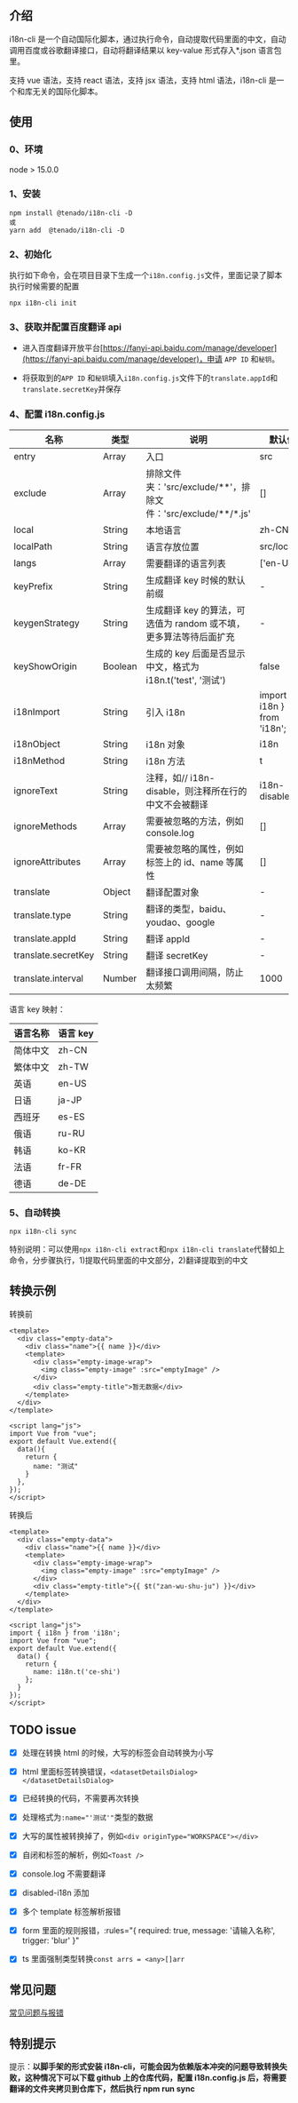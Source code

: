 ## 介绍

i18n-cli 是一个自动国际化脚本，通过执行命令，自动提取代码里面的中文，自动调用百度或谷歌翻译接口，自动将翻译结果以 key-value 形式存入\*.json 语言包里。

支持 vue 语法，支持 react 语法，支持 jsx 语法，支持 html 语法，i18n-cli 是一个和库无关的国际化脚本。

## 使用

### 0、环境

node > 15.0.0

### 1、安装

```node
npm install @tenado/i18n-cli -D
或
yarn add  @tenado/i18n-cli -D
```

### 2、初始化

执行如下命令，会在项目目录下生成一个`i18n.config.js`文件，里面记录了脚本执行时候需要的配置

```node
npx i18n-cli init
```

### 3、获取并配置百度翻译 api

- 进入百度翻译开放平台[https://fanyi-api.baidu.com/manage/developer](https://fanyi-api.baidu.com/manage/developer)，申请 `APP ID` 和`秘钥`。

- 将获取到的`APP ID` 和`秘钥`填入`i18n.config.js`文件下的`translate.appId`和`translate.secretKey`并保存

### 4、配置 i18n.config.js

| 名称                | 类型    | 说明                                                               | 默认值                       |
| ------------------- | ------- | ------------------------------------------------------------------ | ---------------------------- |
| entry               | Array   | 入口                                                               | src                          |
| exclude             | Array   | 排除文件夹：'src/exclude/\*\*'，排除文件：'src/exclude/\*\*/\*.js' | []                           |
| local               | String  | 本地语言                                                           | zh-CN                        |
| localPath           | String  | 语言存放位置                                                       | src/locales                  |
| langs               | Array   | 需要翻译的语言列表                                                 | ['en-US']                    |
| keyPrefix           | String  | 生成翻译 key 时候的默认前缀                                        | -                            |
| keygenStrategy      | String  | 生成翻译 key 的算法，可选值为 random 或不填，更多算法等待后面扩充  | -                            |
| keyShowOrigin       | Boolean | 生成的 key 后面是否显示中文，格式为 i18n.t('test', '测试')         | false                        |
| i18nImport          | String  | 引入 i18n                                                          | import { i18n } from 'i18n'; |
| i18nObject          | String  | i18n 对象                                                          | i18n                         |
| i18nMethod          | String  | i18n 方法                                                          | t                            |
| ignoreText          | String  | 注释，如// i18n-disable，则注释所在行的中文不会被翻译              | i18n-disable                 |
| ignoreMethods       | Array   | 需要被忽略的方法，例如 console.log                                 | []                           |
| ignoreAttributes    | Array   | 需要被忽略的属性，例如标签上的 id、name 等属性                     | []                           |
| translate           | Object  | 翻译配置对象                                                       | -                            |
| translate.type      | String  | 翻译的类型，baidu、youdao、google                                  | -                            |
| translate.appId     | String  | 翻译 appId                                                         | -                            |
| translate.secretKey | String  | 翻译 secretKey                                                     | -                            |
| translate.interval  | Number  | 翻译接口调用间隔，防止太频繁                                       | 1000                         |

语言 key 映射：

| 语言名称 | 语言 key |
| -------- | -------- |
| 简体中文 | zh-CN    |
| 繁体中文 | zh-TW    |
| 英语     | en-US    |
| 日语     | ja-JP    |
| 西班牙   | es-ES    |
| 俄语     | ru-RU    |
| 韩语     | ko-KR    |
| 法语     | fr-FR    |
| 德语     | de-DE    |

### 5、自动转换

```node
npx i18n-cli sync
```

特别说明：可以使用`npx i18n-cli extract`和`npx i18n-cli translate`代替如上命令，分步骤执行，1)提取代码里面的中文部分，2)翻译提取到的中文

## 转换示例

转换前

```vue
<template>
  <div class="empty-data">
    <div class="name">{{ name }}</div>
    <template>
      <div class="empty-image-wrap">
        <img class="empty-image" :src="emptyImage" />
      </div>
      <div class="empty-title">暂无数据</div>
    </template>
  </div>
</template>

<script lang="js">
import Vue from "vue";
export default Vue.extend({
  data(){
    return {
      name: "测试"
    }
  },
});
</script>
```

转换后

```vue
<template>
  <div class="empty-data">
    <div class="name">{{ name }}</div>
    <template>
      <div class="empty-image-wrap">
        <img class="empty-image" :src="emptyImage" />
      </div>
      <div class="empty-title">{{ $t("zan-wu-shu-ju") }}</div>
    </template>
  </div>
</template>

<script lang="js">
import { i18n } from 'i18n';
import Vue from "vue";
export default Vue.extend({
  data() {
    return {
      name: i18n.t('ce-shi')
    };
  }
});
</script>
```

## TODO issue

- [x] 处理在转换 html 的时候，大写的标签会自动转换为小写

- [x] html 里面标签转换错误，`<datasetDetailsDialog></datasetDetailsDialog>`

- [x] 已经转换的代码，不需要再次转换

- [x] 处理格式为`:name="'测试'"`类型的数据

- [x] 大写的属性被转换掉了，例如`<div originType="WORKSPACE"></div>`

- [x] 自闭和标签的解析，例如`<Toast />`

- [x] console.log 不需要翻译

- [x] disabled-i18n 添加

- [x] 多个 template 标签解析报错

- [x] form 里面的规则报错，:rules="{ required: true, message: '请输入名称', trigger: 'blur' }"

- [x] ts 里面强制类型转换`const arrs = <any>[]arr`

## 常见问题

[常见问题与报错](./QA.md)

## 特别提示

提示：**以脚手架的形式安装 i18n-cli，可能会因为依赖版本冲突的问题导致转换失败，这种情况下可以下载 github 上的仓库代码，配置 i18n.config.js 后，将需要翻译的文件夹拷贝到仓库下，然后执行 npm run sync**
